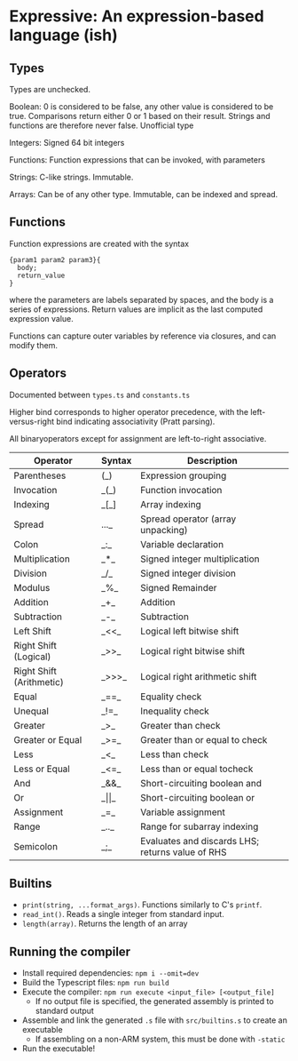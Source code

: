 # Expressive: An expression-based language (ish)

## Types
Types are unchecked.

Boolean: 0 is considered to be false, any other value is considered to be true. Comparisons return either 0 or 1 based on their result. Strings and functions are therefore never false. Unofficial type

Integers: Signed 64 bit integers

Functions: Function expressions that can be invoked, with parameters

Strings: C-like strings. Immutable.

Arrays: Can be of any other type. Immutable, can be indexed and spread.

## Functions

Function expressions are created with the syntax
```
{param1 param2 param3}{
  body;
  return_value
}
```
where the parameters are labels separated by spaces, and the body is a series of expressions. Return values are implicit as the last computed expression value.

Functions can capture outer variables by reference via closures, and can modify them.

## Operators
Documented between `types.ts` and `constants.ts`

Higher bind corresponds to higher operator precedence, with the left-versus-right bind indicating associativity (Pratt parsing).

All binaryoperators except for assignment are left-to-right associative.

| Operator         | Syntax | Description     |
|--------------|-----------|--|
| Parentheses | (\_) | Expression grouping     |
| Invocation | \_(\_) | Function invocation      |
| Indexing | \_[\_] | Array indexing    |
| Spread | ...\_ | Spread operator (array unpacking)   |
| Colon | \_:\_ | Variable declaration  |
| Multiplication | \_*\_ | Signed integer multiplication |
| Division | \_/\_ | Signed integer division |
| Modulus | \_%\_ | Signed Remainder |
| Addition | \_+\_ | Addition |
| Subtraction | \_-\_ | Subtraction |
| Left Shift | \_<<\_ | Logical left bitwise shift |
| Right Shift (Logical) | \_>>\_ | Logical right bitwise shift |
| Right Shift (Arithmetic) | \_>>>\_ | Logical right arithmetic shift |
| Equal | \_==\_ | Equality check |
| Unequal | \_!=\_ | Inequality check |
| Greater | \_>\_ | Greater than check |
| Greater or Equal | \_>=\_ | Greater than or equal to check |
| Less | \_<\_ | Less than check |
| Less or Equal | \_<=\_ | Less than or equal tocheck |
| And | \_&&\_ | Short-circuiting boolean and |
| Or | \_\|\|\_ | Short-circuiting boolean or |
| Assignment | \_=\_ | Variable assignment |
| Range | \_..\_ | Range for subarray indexing |
| Semicolon | \_;\_ | Evaluates and discards LHS; returns value of RHS |

## Builtins

* `print(string, ...format_args)`. Functions similarly to C's `printf`.
* `read_int()`. Reads a single integer from standard input.
* `length(array)`. Returns the length of an array

## Running the compiler
* Install required dependencies: `npm i --omit=dev`
* Build the Typescript files: `npm run build`
* Execute the compiler: `npm run execute <input_file> [<output_file]`
  * If no output file is specified, the generated assembly is printed to standard output
* Assemble and link the generated `.s` file with `src/builtins.s` to create an executable
  * If assembling on a non-ARM system, this must be done with `-static`
* Run the executable!
